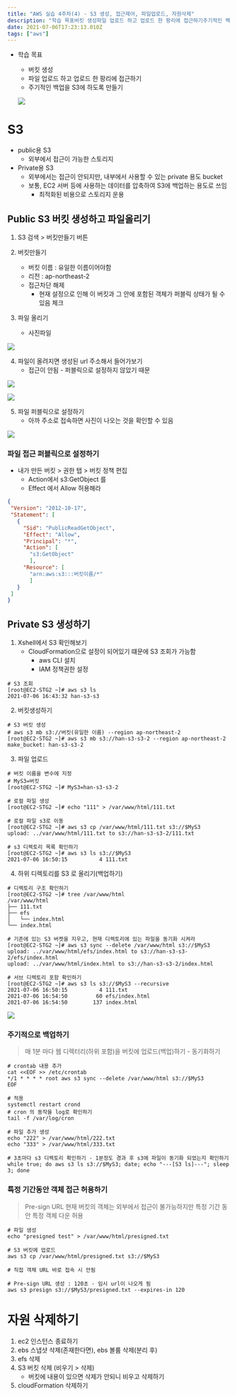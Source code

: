 ```yaml
---
title: "AWS 실습 4주차(4) - S3 생성, 접근제어, 파일업로드, 자원삭제"
description: "학습 목표버킷 생성파일 업로드 하고 업로드 한 팡리에 접근하기주기적인 백업을 S3에 하도록 만들기public용 S3외부에서 접근이 가능한 스토리지Private용 S3외부에서는 접근이 안되지만, 내부에서 사용할 수 있는 private 용도 bucket보통, EC2 서버 "
date: 2021-07-06T17:23:13.010Z
tags: ["aws"]
---
```

- 학습 목표
   - 버킷 생성
   - 파일 업로드 하고 업로드 한 팡리에 접근하기
   - 주기적인 백업을 S3에 하도록 만들기
   
   ![](../images/2a36d02f-ddb2-4906-827d-dda7f8ec31b7-image-20210706224958773.png)
# S3

- public용 S3
  - 외부에서 접근이 가능한 스토리지
- Private용 S3
  - 외부에서는 접근이 안되지만, 내부에서 사용할 수 있는 private 용도 bucket
  - 보통, EC2 서버 등에 사용하는 데이터를 압축하여 S3에 백업하는 용도로 쓰임
    - 최적화된 비용으로 스토리지 운용



## Public S3 버킷 생성하고 파일올리기

1. S3 검색 > 버킷만들기 버튼
2. 버킷만들기
   - 버킷 이름 : 유일한 이름이어야함
   - 리전 : ap-northeast-2
   - 접근차단 해제
     - 현재 설정으로 인해 이 버킷과 그 안에 포함된 객체가 퍼블릭 상태가 될 수 있음 체크

3. 파일 올리기
   - 사진파일

![](../images/02311f58-9fba-4f44-9aa6-60c6c9beebfc-image-20210707012756687.png)



4. 파일이 올려지면 생성된 url 주소해서 들어가보기
   - 접근이 안됨 - 퍼블릭으로 설정하지 않았기 때문

![](../images/e6db7d99-6e55-44b8-b433-922c1294e40d-image-20210707012949808.png)

![](../images/b7947406-aca3-47ef-b9b9-b7b84cedb6a5-image-20210707013037436.png)





5. 파일 퍼블릭으로 설정하기
   - 아까 주소로 접속하면 사진이 나오는 것을 확인할 수 있음

![](../images/24dc965a-1db5-49e8-ab80-9196e6ba1c1e-image-20210707013235878.png)



### 파일 접근 퍼블릭으로 설정하기

- 내가 만든 버킷 > 권한 탭  > 버킷 정책 편집
  - Action에서 s3:GetObject 를
  - Effect 에서 Allow 허용해라

 ```json
{
  "Version": "2012-10-17",
  "Statement": [
    {
      "Sid": "PublicReadGetObject",
      "Effect": "Allow",
      "Principal": "*",
      "Action": [
        "s3:GetObject"
        ],
      "Resource": [
        "arn:aws:s3:::버킷이름/*"
        ]
    }
  ]
}
 ```





## Private S3 생성하기

1. Xshell에서 S3 확인해보기
   - CloudFormation으로 설정이 되어있기 떄문에 S3 조회가 가능함
     - aws CLI 설치
     - IAM 정책권한 설정

```shell
# S3 조회
[root@EC2-STG2 ~]# aws s3 ls 
2021-07-06 16:43:32 han-s3-s3

```



2. 버킷생성하기

```shell
# S3 버킷 생성
# aws s3 mb s3://버킷(유일한 이름) --region ap-northeast-2
[root@EC2-STG2 ~]# aws s3 mb s3://han-s3-s3-2 --region ap-northeast-2
make_bucket: han-s3-s3-2
```



3. 파일 업로드

```shell
# 버킷 이름을 변수에 지정
# MyS3=버킷
[root@EC2-STG2 ~]# MyS3=han-s3-s3-2

# 로컬 파일 생성
[root@EC2-STG2 ~]# echo "111" > /var/www/html/111.txt

# 로컬 파일 s3로 이동
[root@EC2-STG2 ~]# aws s3 cp /var/www/html/111.txt s3://$MyS3
upload: ../var/www/html/111.txt to s3://han-s3-s3-2/111.txt    

# s3 디렉토리 목록 확인하기
[root@EC2-STG2 ~]# aws s3 ls s3://$MyS3
2021-07-06 16:50:15          4 111.txt

```



4. 하위 디렉토리를 S3 로 올리기(백업하기)

```shell
# 디렉토리 구조 확인하기
[root@EC2-STG2 ~]# tree /var/www/html
/var/www/html
├── 111.txt
├── efs
│   └── index.html
└── index.html

# 기존에 있는 S3 버켓을 지우고, 현재 디렉토리에 있는 파일을 동기화 시켜라
[root@EC2-STG2 ~]# aws s3 sync --delete /var/www/html s3://$MyS3
upload: ../var/www/html/efs/index.html to s3://han-s3-s3-2/efs/index.html
upload: ../var/www/html/index.html to s3://han-s3-s3-2/index.html 

# 서브 디렉토리 포함 확인하기
[root@EC2-STG2 ~]# aws s3 ls s3://$MyS3 --recursive
2021-07-06 16:50:15          4 111.txt
2021-07-06 16:54:50         60 efs/index.html
2021-07-06 16:54:50        137 index.html

```


![](../images/955109aa-12d8-49ee-87b9-d9a138b40532-image-20210707015627663.png)




### 주기적으로 백업하기

> 매 1분 마다 웹 디렉터리(하위 포함)을 버킷에 업로드(백업)하기 - 동기화하기

```shell
# crontab 내용 추가
cat <<EOF >> /etc/crontab
*/1 * * * * root aws s3 sync --delete /var/www/html s3://$MyS3
EOF

# 적용 
systemctl restart crond
# cron 의 동작을 log로 확인하기
tail -f /var/log/cron

# 파일 추가 생성
echo "222" > /var/www/html/222.txt
echo "333" > /var/www/html/333.txt

# 3초마다 s3 디렉토리 확인하기 - 1분정도 경과 후 s3에 파일이 동기화 되었는지 확인하기
while true; do aws s3 ls s3://$MyS3; date; echo "---[S3 ls]---"; sleep 3; done
```



### 특정 기간동안 객체 접근 허용하기

> Pre-sign URL 현재 버킷의 객체는 외부에서 접근이 불가능하지만 특정 기간 동안 특정 객체 다운 허용

```shell
# 파일 생성
echo "presigned test" > /var/www/html/presigned.txt

# S3 버킷에 업로드
aws s3 cp /var/www/html/presigned.txt s3://$MyS3

# 직접 객체 URL 바로 접속 시 안됨

# Pre-sign URL 생성 : 120초 - 임시 url이 나오게 됨
aws s3 presign s3://$MyS3/presigned.txt --expires-in 120
```





# 자원 삭제하기

1. ec2 인스턴스 종료하기
2. ebs 스냅샷 삭제(존재한다면), ebs 볼륨 삭제(분리 후)
3. efs 삭제
4. S3 버킷 삭제 (비우기 > 삭제)
   - 버킷에 내용이 있으면 삭제가 안되니 비우고 삭제하기
5. cloudFormation 삭제하기